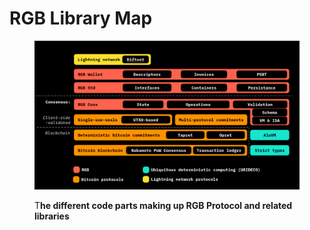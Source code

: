 # RGB Library Map

<div data-full-width="true">

<figure><img src="../.gitbook/assets/image (2) (1).png" alt=""><figcaption><p>T<strong>he different code parts making up RGB Protocol and related libraries</strong></p></figcaption></figure>

</div>

